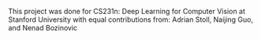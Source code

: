This project was done for CS231n: Deep Learning for Computer Vision at Stanford University with equal contributions from:
Adrian Stoll, Naijing Guo, and Nenad Bozinovic
